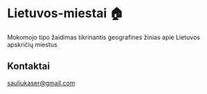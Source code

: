 # Lietuvos-miestai 🏠
Mokomojo tipo žaidimas tikrinantis geografines žinias apie Lietuvos apskričių miestus

## Kontaktai
sauliukaser@gmail.com
